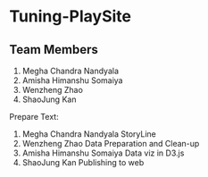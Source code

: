 # Tuning-PlaySite
## Team Members
1. Megha Chandra Nandyala
2. Amisha Himanshu Somaiya
3. Wenzheng Zhao  
4. ShaoJung Kan 






Prepare Text: 
1. Megha Chandra Nandyala   StoryLine 
2. Wenzheng Zhao            Data Preparation and Clean-up
3. Amisha Himanshu Somaiya  Data viz in D3.js
4. ShaoJung Kan             Publishing to web  
 
